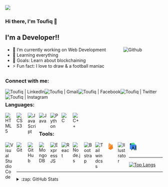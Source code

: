 ![](https://komarev.com/ghpvc/?username=Swoad-11&color=blueviolet)

### Hi there, I'm Toufiq 👋

## I'm a Developer!!

<img width="25%" align="right" alt="Github" src="https://i.pinimg.com/originals/80/7b/5c/807b5c4b02e765bb4930b7c66662ef4b.gif" />

- 🔭 I’m currently working on Web Development
- 🌱 Learning everything
- 🥅 Goals: Learn about blockchaining
- ⚡ Fun fact: I love to draw & a football maniac

### Connect with me:

[<img align="left" alt="Toufiq | LinkedIn"  src="https://img.shields.io/badge/-Linkedin-4682B4?style=flat&logo=linkedin&logoColor=white" />][linkedin]
[<img align="left" alt="Toufiq | Gmail"  src="https://img.shields.io/badge/-Gmail-c14438?style=flat&logo=Gmail&logoColor=white" />][Gmail]
[<img align="left" alt="Toufiq | Facebook"  src="https://img.shields.io/badge/-Facebook-1E90FF?style=flat&logo=facebook&logoColor=white" />][facebook]
[<img align="left" alt="Toufiq | Twitter"  src="https://img.shields.io/badge/-Twitter-white?style=flat&logo=twitter&logoColor=4682B4" />][twitter]
[<img align="left" alt="Toufiq | Instagram"  src="https://img.shields.io/badge/-Instagram-BA55D3?style=flat&logo=instagram&logoColor=white" />][instagram]

<br />

### Languages:

<img align="left" alt="HTML5" width="26px" src="https://cdn.jsdelivr.net/gh/devicons/devicon/icons/html5/html5-original.svg" style="padding-right:10px;" />
<img align="left" alt="CSS3" width="26px" src="https://cdn.jsdelivr.net/gh/devicons/devicon/icons/css3/css3-original.svg" style="padding-right:10px;" />
<img align="left" alt="JavaScript" width="26px" src="https://cdn.jsdelivr.net/gh/devicons/devicon/icons/javascript/javascript-original.svg" style="padding-right:10px;" />
<img align="left" alt="Java" width="26px" src="https://cdn.jsdelivr.net/gh/devicons/devicon/icons/java/java-original.svg" style="padding-right:10px;" />
<img align="left" alt="Python" width="26px" src="https://cdn.jsdelivr.net/gh/devicons/devicon/icons/python/python-original.svg" style="padding-right:10px;" />
<img align="left" alt="C" width="26px" src="https://cdn.jsdelivr.net/gh/devicons/devicon/icons/c/c-original.svg" style="padding-right:10px;" />
<img align="left" alt="C++" width="26px" src="https://cdn.jsdelivr.net/gh/devicons/devicon/icons/cplusplus/cplusplus-original.svg" style="padding-right:10px;" />


<br />
<br />

### Tools:

<img align="left" alt="Visual Studio Code" width="26px" src="https://cdn.jsdelivr.net/gh/devicons/devicon/icons/vscode/vscode-original.svg" style="padding-right:10px;" />
<img align="left" alt="Git" width="26px" src="https://cdn.jsdelivr.net/gh/devicons/devicon/icons/git/git-original.svg" style="padding-right:10px;" />
<img align="left" alt="GitHub" width="26px" src="https://user-images.githubusercontent.com/3369400/139447912-e0f43f33-6d9f-45f8-be46-2df5bbc91289.png" style="padding-right:10px;" />
<img align="left" alt="MongoDB" width="26px" src="https://cdn.jsdelivr.net/gh/devicons/devicon/icons/mongodb/mongodb-original.svg" style="padding-right:10px;" />
<img align="left" alt="ExpressJS" width="26px" src="https://cdn.jsdelivr.net/gh/devicons/devicon/icons/express/express-original.svg" style="padding-right:10px;" />
<img align="left" alt="React" width="26px" src="https://cdn.jsdelivr.net/gh/devicons/devicon/icons/react/react-original.svg" style="padding-right:10px;" />
<img align="left" alt="Node.js" width="26px" src="https://cdn.jsdelivr.net/gh/devicons/devicon/icons/nodejs/nodejs-original.svg" style="padding-right:10px;" />
<img align="left" alt="Bootstrap" width="26px" src="https://cdn.jsdelivr.net/gh/devicons/devicon/icons/bootstrap/bootstrap-original.svg" style="padding-right:10px;" />
<img align="left" alt="Tailwindcss" width="26px" src="https://cdn.jsdelivr.net/gh/devicons/devicon/icons/tailwindcss/tailwindcss-plain.svg" style="padding-right:10px;" />
<img align="left" alt="Firebase" width="26px" src="https://raw.githubusercontent.com/devicons/devicon/1119b9f84c0290e0f0b38982099a2bd027a48bf1/icons/firebase/firebase-plain.svg" style="padding-right:10px;" />
<img align="left" alt="Illustrator" width="26px" src="https://cdn.jsdelivr.net/gh/devicons/devicon/icons/illustrator/illustrator-line.svg" style="padding-right:10px;" />
<img align="left" alt="Android Studio" width="26px" src="https://raw.githubusercontent.com/devicons/devicon/1119b9f84c0290e0f0b38982099a2bd027a48bf1/icons/androidstudio/androidstudio-original.svg" style="padding-right:10px;" />

<br />
<br />

---

[![Top Langs](https://github-readme-stats.vercel.app/api/top-langs/?username=anuraghazra&layout=compact)](https://github.com/Swoad-11/github-readme-stats)

---

<details>
  <summary>:zap: GitHub Stats</summary>

  <img align="left" alt="Toufiq's GitHub Stats" src="https://github-readme-stats.vercel.app/api?username=Swoad-11&show_icons=true&theme=tokyonight"/>

</details>

[twitter]: https://twitter.com/T11Swoad
[facebook]: https://www.facebook.com/ToufiqIslam11Swoad/
[instagram]: https://www.instagram.com/___swoad.11/
[linkedin]: https://www.linkedin.com/in/tis/
[Gmail]: mailto:toufiq11swoad@gmail.com
